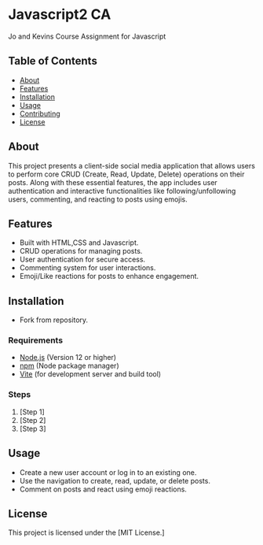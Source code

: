 # Javascript2 CA
 
Jo and Kevins Course Assignment for Javascript
 
## Table of Contents
 
- [About](#about)
- [Features](#features)
- [Installation](#installation)
- [Usage](#usage)
- [Contributing](#contributing)
- [License](#license)
 
## About
 
This project presents a client-side social media application that allows users to perform core CRUD (Create, Read, Update, Delete) operations on their posts. Along with these essential features, the app includes user authentication and interactive functionalities like following/unfollowing users, commenting, and reacting to posts using emojis.
 
## Features
 
- Built with HTML,CSS and Javascript.
- CRUD operations for managing posts.
- User authentication for secure access.
- Commenting system for user interactions.
- Emoji/Like reactions for posts to enhance engagement.
 
## Installation

- Fork from repository.
 
### Requirements
 
- [Node.js](https://nodejs.org/en) (Version 12 or higher)
- [npm](https://www.npmjs.com/) (Node package manager)
- [Vite](https://vite.dev/) (for development server and build tool)
 
### Steps
 
1. [Step 1]
2. [Step 2]
3. [Step 3]
 
## Usage
 
- Create a new user account or log in to an existing one.
- Use the navigation to create, read, update, or delete posts.
- Comment on posts and react using emoji reactions.

## License

This project is licensed under the [MIT License.]
 
